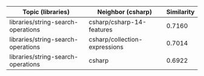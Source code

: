 | Topic (libraries) | Neighbor (csharp) | Similarity |
|-------------|-------------------|------------|
| libraries/string-search-operations | csharp/csharp-14-features | 0.7160 |
| libraries/string-search-operations | csharp/collection-expressions | 0.7014 |
| libraries/string-search-operations | csharp | 0.6922 |
